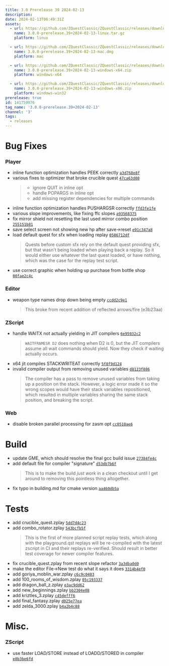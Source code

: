 ```yaml
---
title: 3.0 Prerelease 39 2024-02-13
description: 
date: 2024-02-13T06:49:31Z
assets: 
  - url: https://github.com/ZQuestClassic/ZQuestClassic/releases/download/3.0.0-prerelease.39%2B2024-02-13/3.0.0-prerelease.39%2B2024-02-13-linux.tar.gz
    name: 3.0.0-prerelease.39+2024-02-13-linux.tar.gz
    platform: linux

  - url: https://github.com/ZQuestClassic/ZQuestClassic/releases/download/3.0.0-prerelease.39%2B2024-02-13/3.0.0-prerelease.39%2B2024-02-13-mac.dmg
    name: 3.0.0-prerelease.39+2024-02-13-mac.dmg
    platform: mac

  - url: https://github.com/ZQuestClassic/ZQuestClassic/releases/download/3.0.0-prerelease.39%2B2024-02-13/3.0.0-prerelease.39%2B2024-02-13-windows-x64.zip
    name: 3.0.0-prerelease.39+2024-02-13-windows-x64.zip
    platform: windows-x64

  - url: https://github.com/ZQuestClassic/ZQuestClassic/releases/download/3.0.0-prerelease.39%2B2024-02-13/3.0.0-prerelease.39%2B2024-02-13-windows-x86.zip
    name: 3.0.0-prerelease.39+2024-02-13-windows-x86.zip
    platform: windows-win32
prerelease: true
id: 141759976
tag_name: '3.0.0-prerelease.39+2024-02-13'
channel: '3'
tags:
  - releases
---
```





# Bug Fixes

### Player

- inline function optimization handles PEEK correctly [`a3d768e8f`](https://github.com/ZQuestClassic/ZQuestClassic/commit/a3d768e8f335093bd7a025761fd8c3b0edb63475)
- various fixes to optimizer that broke crucible quest [`47ca63d08`](https://github.com/ZQuestClassic/ZQuestClassic/commit/47ca63d081ae4509f45d80497fc5292a6cd058d5)
   &nbsp;
   >- ignore QUIT in inline opt
   >- handle POPARGS in inline opt
   >- add missing register dependencies for multiple commands
   >
- inline function optimization handles PUSHARGSR correctly [`ffd3fe1fe`](https://github.com/ZQuestClassic/ZQuestClassic/commit/ffd3fe1fec0ad60cecf5e33076801826665dd251)
- various slope improvements, like fixing ffc slopes [`a93568375`](https://github.com/ZQuestClassic/ZQuestClassic/commit/a93568375aeb1340cd58ac2be855d565d06a39c0)
- fix mirror shield not resetting the last used mirror combo position [`255151b81`](https://github.com/ZQuestClassic/ZQuestClassic/commit/255151b81ffcf9a0ebc7310baa30176d8963c866)
- save select screen not showing new hp after save->reset [`e91c347a8`](https://github.com/ZQuestClassic/ZQuestClassic/commit/e91c347a89746c7a3aaf546efb22909c212c0f32)
- load default quest for sfx when loading replay [`0586712df`](https://github.com/ZQuestClassic/ZQuestClassic/commit/0586712dffad38c01d5dad5ab2ca8876082e470f)
   &nbsp;
   >Quests before custom sfx rely on the default quest providing sfx, but that wasn't being loaded when playing back a replay. So it would either use whatever the last quest loaded, or have nothing, which was the case for the replay test script. 
   >
- use correct graphic when holding up purchase from bottle shop [`00fae2c4c`](https://github.com/ZQuestClassic/ZQuestClassic/commit/00fae2c4cec68f677eb2d32fde723c0eea7d8212)

### Editor

- weapon type names drop down being empty [`ccdd2c9e1`](https://github.com/ZQuestClassic/ZQuestClassic/commit/ccdd2c9e14b3f45881243f3f1c6b3bccef6290ef)
   &nbsp;
   >This broke from recent addition of reflected arrows/fire (e3b23aa) 
   >

### ZScript

- handle WAITX not actually yielding in JIT compilers [`6e95932c2`](https://github.com/ZQuestClassic/ZQuestClassic/commit/6e95932c2fba4fef4bfa10e59450ef0b0763e68e)
   &nbsp;
   >`WAITFRAMESR D2` does nothing when D2 is 0, but the JIT compilers assume all wait commands should yield. Now they check if waiting actually occurs. 
   >
- x64 jit compiles STACKWRITEAT correctly [`5f8f9d124`](https://github.com/ZQuestClassic/ZQuestClassic/commit/5f8f9d1246030f4212e1ec33ccfa5f651cc90412)
- invalid compiler output from removing unused variables [`d8123f886`](https://github.com/ZQuestClassic/ZQuestClassic/commit/d8123f886f6c689316006a14ab6898be2b0edd78)
   &nbsp;
   >The compiler has a pass to remove unused variables from taking up a position on the stack. However, a logic error made it so the wrong scopes would have their stack variables repositioned, which resulted in multiple variables sharing the same stack position, and breaking the script. 
   >

### Web

- disable broken parallel processing for zasm opt [`cc0518ae6`](https://github.com/ZQuestClassic/ZQuestClassic/commit/cc0518ae6d05df6f769f622afd4e8ea7acbec49d)

# Build

- update GME, which should resolve the final gcc build issue [`27384fe4c`](https://github.com/ZQuestClassic/ZQuestClassic/commit/27384fe4c4262fb5ac2177eb34c1af0ff482e267)
- add default file for compiler "signature" [`d53db7b6f`](https://github.com/ZQuestClassic/ZQuestClassic/commit/d53db7b6f147ad31228c8cd0f1b5e70a3756909b)
   &nbsp;
   >This is to make the build _just work_ in a clean checkout until I get around to removing this pointless thing altogether. 
   >
- fix typo in building.md for cmake version [`aa460db5a`](https://github.com/ZQuestClassic/ZQuestClassic/commit/aa460db5ab6fe78e14c7fe218e0972ae636f9ece)

# Tests

- add crucible_quest.zplay [`5dd7d4c23`](https://github.com/ZQuestClassic/ZQuestClassic/commit/5dd7d4c23108047d6c7642d4fbfd61999ee17ac4)
- add combo_rotator.zplay [`543bcfb5f`](https://github.com/ZQuestClassic/ZQuestClassic/commit/543bcfb5ffcb0e90431f47978749df4180dbde12)
   &nbsp;
   >This is the first of more planned script replay tests, which along with the playground.qst replays will be re-compiled with the latest zscript in CI and their replays re-verified. Should result in better test coverage for newer compiler features. 
   >
- fix crucible_quest.zplay from recent slope refactor [`3a3dba0d0`](https://github.com/ZQuestClassic/ZQuestClassic/commit/3a3dba0d0053e070680fca180e00fa4a3aa9fc96)
- make the editor File->New test do what it says it does [`3314b4ef0`](https://github.com/ZQuestClassic/ZQuestClassic/commit/3314b4ef0b0c3fa889cd86df3836a5cedd06272d)
- add goriya_moblin_war.zplay [`c6c9c0403`](https://github.com/ZQuestClassic/ZQuestClassic/commit/c6c9c04035bacb33ee1e4f22f10700160b824fd0)
- add 100_rooms_of_wisdom.zplay [`05c193337`](https://github.com/ZQuestClassic/ZQuestClassic/commit/05c1933372573fa63e29e2079d4b77ae22e8b9b5)
- add dragon_ball_z.zplay [`e3ac9dd62`](https://github.com/ZQuestClassic/ZQuestClassic/commit/e3ac9dd62e58b2549e76414de477733330bb99ff)
- add new_beginnings.zplay [`bb2304e08`](https://github.com/ZQuestClassic/ZQuestClassic/commit/bb2304e08e03dc06fc870fa5b87bd77996f28cbe)
- add kriztles_3.zplay [`c45defff6`](https://github.com/ZQuestClassic/ZQuestClassic/commit/c45defff66c76db884d160bc170467049f9a313e)
- add final_fantasy.zplay [`d025e77ea`](https://github.com/ZQuestClassic/ZQuestClassic/commit/d025e77ea07aa67970e58beeee769e5ee168a76c)
- add zelda_3000.zplay [`b4a2b4c88`](https://github.com/ZQuestClassic/ZQuestClassic/commit/b4a2b4c882e488878eb2b8970eacc3c943cea499)

# Misc.

### ZScript

- use faster LOAD/STORE instead of LOADD/STORED in compiler [`e8b3be6fd`](https://github.com/ZQuestClassic/ZQuestClassic/commit/e8b3be6fd84023b2e95e4a75a54687ab3f747d96)
